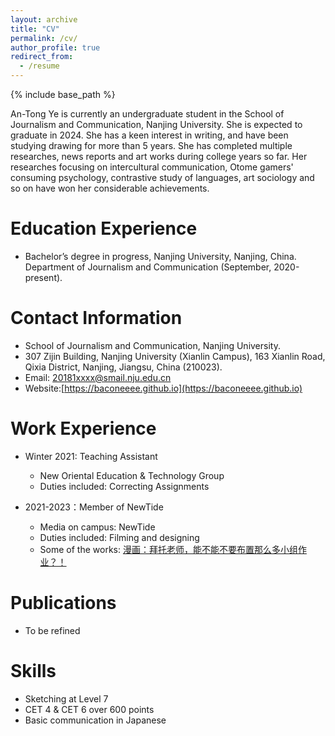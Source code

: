 ```yaml
---
layout: archive
title: "CV"
permalink: /cv/
author_profile: true
redirect_from:
  - /resume
---
```


{% include base_path %}


An-Tong Ye is currently an undergraduate student in the School of Journalism and Communication, Nanjing University. She is expected to graduate in 2024. She has a keen interest in writing, and have been studying drawing for more than 5 years. She has completed multiple researches, news reports and art works during college years so far. Her researches focusing on intercultural communication, Otome gamers' consuming psychology, contrastive study of languages, art sociology and so on have won her considerable achievements.


Education Experience
======
- Bachelor’s degree in progress, Nanjing University, Nanjing, China. Department of Journalism and Communication (September, 2020-present).


Contact Information
======
- School of Journalism and Communication, Nanjing University.
- 307 Zijin Building, Nanjing University (Xianlin Campus), 163 Xianlin Road, Qixia District, Nanjing, Jiangsu, China (210023).
- Email: 20181xxxx@smail.nju.edu.cn
- Website:[https://baconeeee.github.io](https://baconeeee.github.io)


Work Experience
======
- Winter 2021: Teaching Assistant
  - New Oriental Education & Technology Group
  - Duties included: Correcting Assignments

- 2021-2023：Member of NewTide
  - Media on campus: NewTide
  - Duties included: Filming and designing
  - Some of the works: [漫画：拜托老师，能不能不要布置那么多小组作业？！](https://mp.weixin.qq.com/s?__biz=MjM5ODQ4NTM2Ng==&mid=2651183688&idx=1&sn=0344461ed894d3567a451eda45c36bfd&chksm=bd3b76518a4cff47840c5ecd22dd5e6627a176de6e17daee5dbfba1d7ff9fb6d4e062c162a8f&mpshare=1&scene=1&srcid=0306a9Yf830wYlTuyglGVUza&sharer_sharetime=1678064182053&sharer_shareid=dfd5791e36fa2da064257027f8ce4c74#rd)


Publications
======
- To be refined


Skills
======
- Sketching at Level 7
- CET 4 & CET 6 over 600 points
- Basic communication in Japanese
